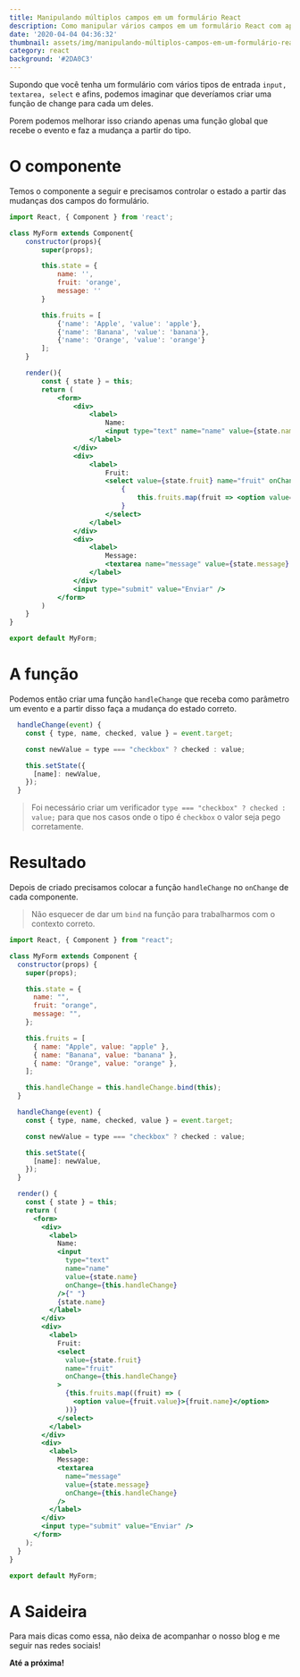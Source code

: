 ```yaml
---
title: Manipulando múltiplos campos em um formulário React
description: Como manipular vários campos em um formulário React com apenas uma função.
date: '2020-04-04 04:36:32'
thumbnail: assets/img/manipulando-múltiplos-campos-em-um-formulário-react.png
category: react
background: '#2DA0C3'
---
```

Supondo que você tenha um formulário com vários tipos de entrada `input, textarea, select` e afins, podemos imaginar que deveríamos criar uma função de change para cada um deles.

Porem podemos melhorar isso criando apenas uma função global que recebe o evento e faz a mudança a partir do tipo.

# O componente

Temos o componente a seguir e precisamos controlar o estado a partir das mudanças dos campos do formulário.

```jsx
import React, { Component } from 'react';

class MyForm extends Component{
    constructor(props){
        super(props);

        this.state = {
            name: '',
            fruit: 'orange',
            message: ''
        }

        this.fruits = [
            {'name': 'Apple', 'value': 'apple'},
            {'name': 'Banana', 'value': 'banana'},
            {'name': 'Orange', 'value': 'orange'}
        ];
    }

    render(){
        const { state } = this;
        return (
            <form>
                <div>
                    <label>
                        Name:
                        <input type="text" name="name" value={state.name} onChange={} /> {state.name}
                    </label>
                </div>
                <div>
                    <label>
                        Fruit:
                        <select value={state.fruit} name="fruit" onChange={}>
                            {
                                this.fruits.map(fruit => <option value={fruit.value} >{fruit.name}</option>)
                            }
                        </select>
                    </label>
                </div>
                <div>
                    <label>
                        Message:
                        <textarea name="message" value={state.message} onChange={} />
                    </label>
                </div>
                <input type="submit" value="Enviar" />
            </form>
        )
    }
}

export default MyForm;
```

# A função

Podemos então criar uma função `handleChange` que receba como parâmetro um evento e a partir disso faça a mudança do estado correto.

```jsx
  handleChange(event) {
    const { type, name, checked, value } = event.target;

    const newValue = type === "checkbox" ? checked : value;

    this.setState({
      [name]: newValue,
    });
  }
```

> Foi necessário criar um verificador `type === "checkbox" ? checked : value;` para que nos casos onde o tipo é `checkbox` o valor seja pego corretamente.

# Resultado

Depois de criado precisamos colocar a função `handleChange` no `onChange` de cada componente.

>Não esquecer de dar um `bind` na função para trabalharmos com o contexto correto.

```jsx
import React, { Component } from "react";

class MyForm extends Component {
  constructor(props) {
    super(props);

    this.state = {
      name: "",
      fruit: "orange",
      message: "",
    };

    this.fruits = [
      { name: "Apple", value: "apple" },
      { name: "Banana", value: "banana" },
      { name: "Orange", value: "orange" },
    ];

    this.handleChange = this.handleChange.bind(this);
  }

  handleChange(event) {
    const { type, name, checked, value } = event.target;

    const newValue = type === "checkbox" ? checked : value;

    this.setState({
      [name]: newValue,
    });
  }

  render() {
    const { state } = this;
    return (
      <form>
        <div>
          <label>
            Name:
            <input
              type="text"
              name="name"
              value={state.name}
              onChange={this.handleChange}
            />{" "}
            {state.name}
          </label>
        </div>
        <div>
          <label>
            Fruit:
            <select
              value={state.fruit}
              name="fruit"
              onChange={this.handleChange}
            >
              {this.fruits.map((fruit) => (
                <option value={fruit.value}>{fruit.name}</option>
              ))}
            </select>
          </label>
        </div>
        <div>
          <label>
            Message:
            <textarea
              name="message"
              value={state.message}
              onChange={this.handleChange}
            />
          </label>
        </div>
        <input type="submit" value="Enviar" />
      </form>
    );
  }
}

export default MyForm;

```

# A Saideira

Para mais dicas como essa, não deixa de acompanhar o nosso blog e me seguir nas redes sociais! 

**Até a próxima!** 